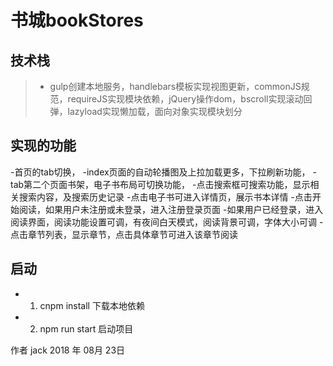 ﻿# 书城bookStores

 ## 技术栈
 > * gulp创建本地服务，handlebars模板实现视图更新，commonJS规范，requireJS实现模块依赖，jQuery操作dom，bscroll实现滚动回弹，lazyload实现懒加载，面向对象实现模块划分
## 实现的功能
 -首页的tab切换，
 -index页面的自动轮播图及上拉加载更多，下拉刷新功能，
 -tab第二个页面书架，电子书布局可切换功能，
 -点击搜索框可搜索功能，显示相关搜索内容，及搜索历史记录
 -点击电子书可进入详情页，展示书本详情
 -点击开始阅读，如果用户未注册或未登录，进入注册登录页面
 -如果用户已经登录，进入阅读界面，阅读功能设置可调，有夜间白天模式，阅读背景可调，字体大小可调
 -点击章节列表，显示章节，点击具体章节可进入该章节阅读
## 启动
 - 1. cnpm install 下载本地依赖
 - 2. npm run start 启动项目

作者 jack
2018 年 08月 23日


